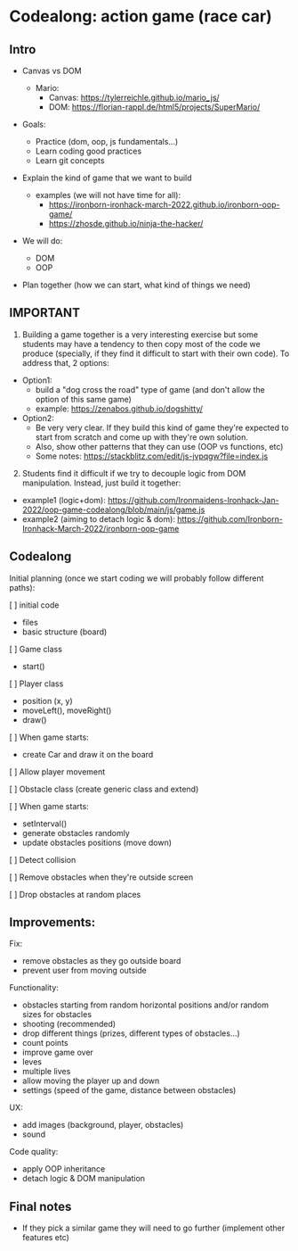 
# Codealong: action game (race car)

<!--

Time estimation: 6-10h

-->


## Intro 

- Canvas vs DOM

  - Mario:
    - Canvas: https://tylerreichle.github.io/mario_js/
    - DOM: https://florian-rappl.de/html5/projects/SuperMario/

- Goals:
  - Practice (dom, oop, js fundamentals...)
  - Learn coding good practices 
  - Learn git concepts 

- Explain the kind of game that we want to build
  - examples (we will not have time for all): 
    - https://ironborn-ironhack-march-2022.github.io/ironborn-oop-game/
    - https://zhosde.github.io/ninja-the-hacker/



- We will do:
  - DOM
  - OOP

- Plan together (how we can start, what kind of things we need)

## IMPORTANT

1. Building a game together is a very interesting exercise but some students may have a tendency to then copy most of the code we produce (specially, if they find it difficult to start with their own code). To address that, 2 options:
  - Option1: 
    - build a "dog cross the road" type of game (and don't allow the option of this same game)
    - example: https://zenabos.github.io/dogshitty/
  - Option2: 
    - Be very very clear. If they build this kind of game they're expected to start from scratch and come up with they're own solution.
    - Also, show other patterns that they can use (OOP vs functions, etc)
    - Some notes: https://stackblitz.com/edit/js-jvpqgw?file=index.js


2. Students find it difficult if we try to decouple logic from DOM manipulation. Instead, just build it together:
  - example1 (logic+dom): https://github.com/Ironmaidens-Ironhack-Jan-2022/oop-game-codealong/blob/main/js/game.js
  - example2 (aiming to detach logic & dom): https://github.com/Ironborn-Ironhack-March-2022/ironborn-oop-game


## Codealong

Initial planning (once we start coding we will probably follow different paths):

[ ] initial code
  - files
  - basic structure (board)

[ ] Game class
  - start()

[ ] Player class
  - position (x, y)
  - moveLeft(), moveRight()
  - draw()

[ ] When game starts:
  - create Car and draw it on the board

[ ] Allow player movement

[ ] Obstacle class (create generic class and extend)

[ ] When game starts:
  - setInterval()
  - generate obstacles randomly
  - update obstacles positions (move down)

[ ] Detect collision

[ ] Remove obstacles when they're outside screen

[ ] Drop obstacles at random places


## Improvements:

Fix:
- remove obstacles as they go outside board
- prevent user from moving outside

Functionality:
- obstacles starting from random horizontal positions and/or random sizes for obstacles
- shooting (recommended)
- drop different things (prizes, different types of obstacles...)
- count points
- improve game over
- leves
- multiple lives
- allow moving the player up and down
- settings (speed of the game, distance between obstacles)

UX:
- add images (background, player, obstacles)
- sound

Code quality:
- apply OOP inheritance 
- detach logic & DOM manipulation



## Final notes
- If they pick a similar game they will need to go further (implement other features etc)

